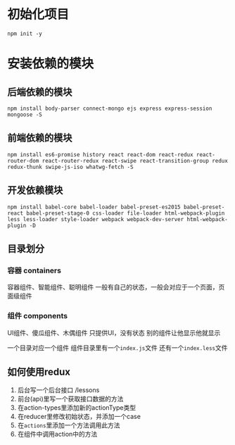 # 初始化项目
```
npm init -y
```
# 安装依赖的模块

## 后端依赖的模块
```
npm install body-parser connect-mongo ejs express express-session mongoose -S
```
## 前端依赖的模块
```
npm install es6-promise history react react-dom react-redux react-router-dom react-router-redux react-swipe react-transition-group redux redux-thunk swipe-js-iso whatwg-fetch -S
```
## 开发依赖模块
```
npm install babel-core babel-loader babel-preset-es2015 babel-preset-react babel-preset-stage-0 css-loader file-loader html-webpack-plugin less less-loader style-loader webpack webpack-dev-server html-webpack-plugin -D
```

## 目录划分
### 容器 containers
容器组件、智能组件、聪明组件
一般有自己的状态，一般会对应于一个页面，页面级组件
### 组件 components
UI组件、傻瓜组件、木偶组件
只提供UI，没有状态
别的组件让他显示他就显示

一个目录对应一个组件
组件目录里有一个`index.js`文件
还有一个`index.less`文件

## 如何使用redux
1. 后台写一个后台接口  /lessons
2. 前台(api)里写一个获取接口数据的方法
3. 在action-types里添加新的actionType类型
4. 在reducer里修改初始状态，并添加一个case
5. 在`actions`里添加一个方法调用此方法
6. 在组件中调用action中的方法



